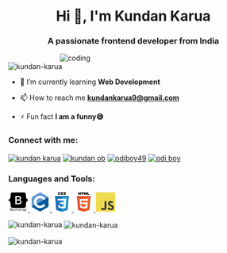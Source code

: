 <h1 align="center">Hi 👋, I'm Kundan Karua</h1>
<h3 align="center">A passionate frontend developer from India</h3>
<img align ="right" alt="coding" width="400" src="https://i.pinimg.com/originals/e8/f4/53/e8f453469a3ec97ecd354df465d73913.gif">
<p align="left"> <img src="https://komarev.com/ghpvc/?username=kundan-karua&label=Profile%20views&color=0e75b6&style=flat" alt="kundan-karua" /> </p>

- 🌱 I’m currently learning **Web Development**

- 📫 How to reach me **kundankarua9@gmail.com**

- ⚡ Fun fact **I am a funny😅**

<h3 align="left">Connect with me:</h3>
<p align="left">
<a href="https://linkedin.com/in/kundan karua" target="blank"><img align="center" src="https://raw.githubusercontent.com/rahuldkjain/github-profile-readme-generator/master/src/images/icons/Social/linked-in-alt.svg" alt="kundan karua" height="30" width="40" /></a>
<a href="https://fb.com/kundan ob" target="blank"><img align="center" src="https://raw.githubusercontent.com/rahuldkjain/github-profile-readme-generator/master/src/images/icons/Social/facebook.svg" alt="kundan ob" height="30" width="40" /></a>
<a href="https://instagram.com/odiboy49" target="blank"><img align="center" src="https://raw.githubusercontent.com/rahuldkjain/github-profile-readme-generator/master/src/images/icons/Social/instagram.svg" alt="odiboy49" height="30" width="40" /></a>
<a href="https://www.youtube.com/c/odi boy" target="blank"><img align="center" src="https://raw.githubusercontent.com/rahuldkjain/github-profile-readme-generator/master/src/images/icons/Social/youtube.svg" alt="odi boy" height="30" width="40" /></a>
</p>

<h3 align="left">Languages and Tools:</h3>
<p align="left"> <a href="https://getbootstrap.com" target="_blank" rel="noreferrer"> <img src="https://raw.githubusercontent.com/devicons/devicon/master/icons/bootstrap/bootstrap-plain-wordmark.svg" alt="bootstrap" width="40" height="40"/> </a> <a href="https://www.cprogramming.com/" target="_blank" rel="noreferrer"> <img src="https://raw.githubusercontent.com/devicons/devicon/master/icons/c/c-original.svg" alt="c" width="40" height="40"/> </a> <a href="https://www.w3schools.com/css/" target="_blank" rel="noreferrer"> <img src="https://raw.githubusercontent.com/devicons/devicon/master/icons/css3/css3-original-wordmark.svg" alt="css3" width="40" height="40"/> </a> <a href="https://www.w3.org/html/" target="_blank" rel="noreferrer"> <img src="https://raw.githubusercontent.com/devicons/devicon/master/icons/html5/html5-original-wordmark.svg" alt="html5" width="40" height="40"/> </a> <a href="https://developer.mozilla.org/en-US/docs/Web/JavaScript" target="_blank" rel="noreferrer"> <img src="https://raw.githubusercontent.com/devicons/devicon/master/icons/javascript/javascript-original.svg" alt="javascript" width="40" height="40"/> </a> </p>

<p><img align="left" src="https://github-readme-stats.vercel.app/api/top-langs?username=kundan-karua&show_icons=true&locale=en&layout=compact" alt="kundan-karua" /></p>

<p>&nbsp;<img align="center" src="https://github-readme-stats.vercel.app/api?username=kundan-karua&show_icons=true&locale=en" alt="kundan-karua" /></p>

<p><img align="center" src="https://github-readme-streak-stats.herokuapp.com/?user=kundan-karua&" alt="kundan-karua" /></p>

